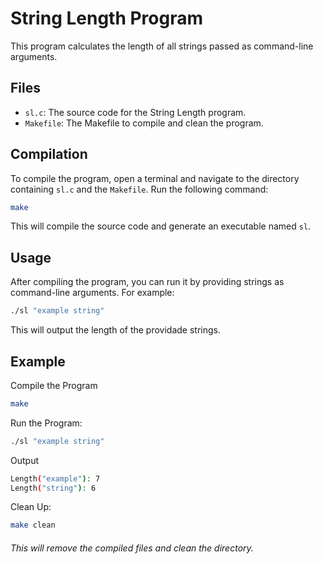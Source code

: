 # String Length Program

This program calculates the length of all strings passed as command-line arguments.

## Files

- `sl.c`: The source code for the String Length program.
- `Makefile`: The Makefile to compile and clean the program.

## Compilation

To compile the program, open a terminal and navigate to the directory containing `sl.c` and the `Makefile`. Run the following command:

```sh
make
```

This will compile the source code and generate an executable named `sl`.

## Usage

After compiling the program, you can run it by providing strings as command-line arguments. For example:

```sh
./sl "example string"
```

This will output the length of the providade strings.

## Example

Compile the Program

```sh
make
```

Run the Program:

```sh
./sl "example string"
```

Output

```sh
Length("example"): 7
Length("string"): 6
```

Clean Up:

```sh
make clean
```

###### This will remove the compiled files and clean the directory.